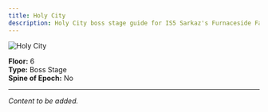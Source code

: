 ```yaml
---
title: Holy City
description: Holy City boss stage guide for IS5 Sarkaz's Furnaceside Fables
---
```


<img src="/stages/holy-city.png" alt="Holy City" />

**Floor:** 6  
**Type:** Boss Stage  
**Spine of Epoch:** No

---

*Content to be added.*

